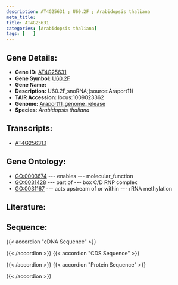 ```yaml
---
description: AT4G25631 ; U60.2F ; Arabidopsis thaliana
meta_title:
title: AT4G25631
categories: [Arabidopsis thaliana]
tags: [   ]
---
```


## Gene Details:
- **Gene ID:** [AT4G25631](https://www.arabidopsis.org/locus?name=AT4G25631)
- **Gene Symbol:** <u>U60.2F</u>
- **Gene Name:** 
- **Description:**   U60.2F,snoRNA;(source:Araport11)
- **TAIR Accession:** locus:1009023362
- **Genome:** [Araport11_genome_release](https://www.arabidopsis.org/download/list?dir=Genes%2FAraport11_genome_release)
- **Species:** *Arabidopsis thaliana*

## Transcripts:
   -  [AT4G25631.1](https://www.arabidopsis.org/gene?name=AT4G25631.1)
## Gene Ontology:
   - [GO:0003674](https://amigo.geneontology.org/amigo/term/GO:0003674)&nbsp;---&nbsp;enables&nbsp;---&nbsp;molecular_function
   - [GO:0031428](https://amigo.geneontology.org/amigo/term/GO:0031428)&nbsp;---&nbsp;part of&nbsp;---&nbsp;box C/D RNP complex
   - [GO:0031167](https://amigo.geneontology.org/amigo/term/GO:0031167)&nbsp;---&nbsp;acts upstream of or within&nbsp;---&nbsp;rRNA methylation
## Literature:
## Sequence:
{{< accordion "cDNA Sequence" >}}

{{< /accordion >}}
{{< accordion "CDS Sequence" >}}

{{< /accordion >}}
{{< accordion "Protein Sequence" >}}

{{< /accordion >}}
